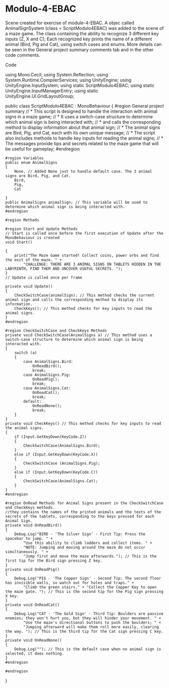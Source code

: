 # Modulo-4-EBAC

Scene created for exercise of module-4-EBAC. A objec called AnimalSignSystem (class = ScriptModulo4EBAC) was added to the scene of a maze game. The class containing the ability to recognize 3 different key inputs (Z, X and C); Each recognized key prints the name of a different animal (Bird, Pig and Cat), using switch cases and enums. More details can be seen in the General project summary comments tab and in the other code comments.

Code

using Mono.Cecil;
using System.Reflection;
using System.Runtime.CompilerServices;
using UnityEngine;
using UnityEngine.InputSystem;
using static ScriptModulo4EBAC;
using static UnityEngine.InputManagerEntry;
using static UnityEngine.UI.GridLayoutGroup;

public class ScriptModulo4EBAC : MonoBehaviour
{
    #region General project summary
    // * This script is designed to handle the interaction with animal signs in a maze game; 
    // * It uses a switch-case structure to determine which animal sign is being interacted with; 
    // * and calls the corresponding method to display information about that animal sign; 
    // * The animal signs are Bird, Pig, and Cat, each with its own unique message; 
    // * The script also includes methods to handle key inputs for reading the animal signs; 
    // * The messages provide tips and secrets related to the maze game that will be useful for gameplay; 
    #endregion

    #region Variables
    public enum AnimalSigns
    {
        None, // Added None just to handle default case. The 3 animal signs are Bird, Pig, and Cat.
        Bird,
        Pig,
        Cat

    }
    public AnimalSigns animalSign; // This variable will be used to determine which animal sign is being interacted with.
    #endregion

    #region Methods

    #region Start and Update Methods
    // Start is called once before the first execution of Update after the MonoBehaviour is created
    void Start()

    {
        print("The Maze Game started! Collect coins, power orbs and find the exit of the maze. " +
            "CHALLENGE: THERE ARE 3 ANIMAL SIGNS ON TABLETS HIDDEN IN THE LABYRINTH, FIND THEM AND UNCOVER USEFUL SECRETS. ");
    }
    // Update is called once per frame

    private void Update()
    {
        CheckSwitchCase(animalSign); // This method checks the current animal sign and calls the corresponding method to display its information.
        CheckKeys(); // This method checks for key inputs to read the animal signs.
    }
    #endregion

    #region CheckSwitchCase and CheckKeys Methods
    private void CheckSwitchCase(AnimalSigns a) // This method uses a switch-case structure to determine which animal sign is being interacted with.
    {
        switch (a) 
        {
            case AnimalSigns.Bird:
                OnReadBird();
                break;
            case AnimalSigns.Pig:
                OnReadPig();
                break;
            case AnimalSigns.Cat:
                OnReadCat();
                break;
            default:
                OnReadNone();
                break;
        }
    }
    private void CheckKeys() // This method checks for key inputs to read the animal signs.
    {
        if (Input.GetKeyDown(KeyCode.Z))
        {
            CheckSwitchCase(AnimalSigns.Bird);
        }
        else if (Input.GetKeyDown(KeyCode.X))
        {
            CheckSwitchCase (AnimalSigns.Pig);
        }
        else if (Input.GetKeyDown(KeyCode.C))
        {
            CheckSwitchCase(AnimalSigns.Cat);
        }
    }
    #endregion

    #region OnRead Methods for Animal Signs present in the CheckSwitchCase and CheckKeys methods.
    //they contains the names of the printed animals and the texts of the secrets of the tablets, corresponding to the keys pressed for each Animal Sign.
    private void OnReadBird()
    { 
        Debug.Log("BIRD - 'The Silver Sign' - First Tip: Press the spacebar to jump. " +
            "Use this ability to climb ladders and collect items. " +
            "NOTE: Jumping and moving around the maze do not occur simultaneously. " +
            "Jump first and move the maze afterwards."); // This is the first tip for the Bird sign pressing Z key.
    }
    private void OnReadPig()
    {
        Debug.Log("PIG - 'The Copper Sign' - Second Tip: The second floor has invisible walls, so watch out for holes and traps." +
            "Climb the green stairs." + "Collect the Copper Key to open the maze gate. "); // This is the second tip for the Pig sign pressing X key.
    }
    private void OnReadCat()
    { 
        Debug.Log("CAT - 'The Gold Sign' - Third Tip: Boulders are passive enemies; they won't hurt you, but they will hinder your movement. " +
            "Use the maze's directional buttons to push the boulders; " +
            "Jumping afterward will make them roll more easily, clearing the way. "); // This is the third tip for the Cat sign pressing C key.
    }
    private void OnReadNone()
    { 
        Debug.Log(""); // This is the default case when no animal sign is selected, it does nothing.
    }
    #endregion

    #endregion
}
